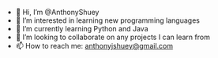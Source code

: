 - 👋 Hi, I’m @AnthonyShuey
- 👀 I’m interested in learning new programming languages
- 🌱 I’m currently learning Python and Java
- 💞️ I’m looking to collaborate on any projects I can learn from
- 📫 How to reach me: anthonyjshuey@gmail.com

<!---
AnthonyShuey/AnthonyShuey is a ✨ special ✨ repository because its `README.md` (this file) appears on your GitHub profile.
You can click the Preview link to take a look at your changes.
--->

